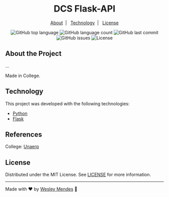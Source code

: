 <h1 align="center">
  DCS Flask-API
</h1>

<p align="center">
  <a href="#about-the-project">About</a>&nbsp;&nbsp;|&nbsp;&nbsp;
  <a href="#technology">Technology</a>&nbsp;&nbsp;|&nbsp;&nbsp;
  <a href="#license">License</a>
</p>

<p align="center">
  <img alt="GitHub top language" src="https://img.shields.io/github/languages/top/wesgtox/DCS-Flask-API?style=plastic" />
  <img alt="GitHub language count" src="https://img.shields.io/github/languages/count/wesgtox/DCS-Flask-API?style=plastic" />
  <img alt="GitHub last commit" src="https://img.shields.io/github/last-commit/wesgtox/DCS-Flask-API?style=plastic" />
  <img alt="GitHub issues" src="https://img.shields.io/github/issues/wesgtox/DCS-Flask-API?style=plastic" />
  <img alt="License" src="https://img.shields.io/github/license/wesgtox/DCS-Flask-API?style=plastic" />
</p>

## About the Project

...

Made in College.


## Technology

This project was developed with the following technologies:

- [Python](https://www.python.org/)
- [Flask](https://flask.palletsprojects.com/)


## References

College: [Unaerp](http://www.unaerp.br/)


## License

Distributed under the MIT License. See [LICENSE](LICENSE) for more information.

---

Made with ♥ by [Wesley Mendes](https://wesleymendes.com.br/) :wave:
